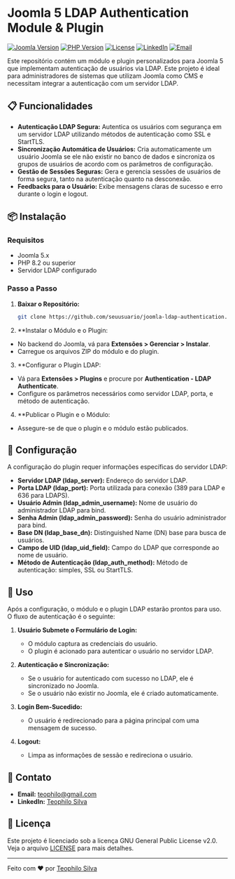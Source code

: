 # Joomla 5 LDAP Authentication Module & Plugin

[![Joomla Version](https://img.shields.io/badge/Joomla-5.0-orange)](https://www.joomla.org/)
[![PHP Version](https://img.shields.io/badge/PHP-8.2-blue)](https://www.php.net/releases/8.2/)
[![License](https://img.shields.io/badge/License-GNU%20GPL%20v2.0-blue.svg)](https://www.gnu.org/licenses/old-licenses/gpl-2.0.html)
[![LinkedIn](https://img.shields.io/badge/LinkedIn-Connect-blue)](https://www.linkedin.com/in/teophilo-silva-dev)
[![Email](https://img.shields.io/badge/Email-Contact-red)](mailto:teophilo@gmail.com)

Este repositório contém um módulo e plugin personalizados para Joomla 5 que implementam autenticação de usuários via LDAP. Este projeto é ideal para administradores de sistemas que utilizam Joomla como CMS e necessitam integrar a autenticação com um servidor LDAP.

## 📋 Funcionalidades

- **Autenticação LDAP Segura:** Autentica os usuários com segurança em um servidor LDAP utilizando métodos de autenticação como SSL e StartTLS.
- **Sincronização Automática de Usuários:** Cria automaticamente um usuário Joomla se ele não existir no banco de dados e sincroniza os grupos de usuários de acordo com os parâmetros de configuração.
- **Gestão de Sessões Seguras:** Gera e gerencia sessões de usuários de forma segura, tanto na autenticação quanto na desconexão.
- **Feedbacks para o Usuário:** Exibe mensagens claras de sucesso e erro durante o login e logout.

## 📦 Instalação

### Requisitos

- Joomla 5.x
- PHP 8.2 ou superior
- Servidor LDAP configurado

### Passo a Passo

1. **Baixar o Repositório:**
   ```bash
   git clone https://github.com/seuusuario/joomla-ldap-authentication.git

2. **Instalar o Módulo e o Plugin:

- No backend do Joomla, vá para **Extensões > Gerenciar > Instalar**.
- Carregue os arquivos ZIP do módulo e do plugin.

3. **Configurar o Plugin LDAP:

- Vá para **Extensões > Plugins** e procure por **Authentication - LDAP Authenticate**.
- Configure os parâmetros necessários como servidor LDAP, porta, e método de autenticação.

4. **Publicar o Plugin e o Módulo:

- Assegure-se de que o plugin e o módulo estão publicados.

## 🔧 Configuração

A configuração do plugin requer informações específicas do servidor LDAP:

- **Servidor LDAP (ldap_server):** Endereço do servidor LDAP.
- **Porta LDAP (ldap_port):** Porta utilizada para conexão (389 para LDAP e 636 para LDAPS).
- **Usuário Admin (ldap_admin_username):** Nome de usuário do administrador LDAP para bind.
- **Senha Admin (ldap_admin_password):** Senha do usuário administrador para bind.
- **Base DN (ldap_base_dn):** Distinguished Name (DN) base para busca de usuários.
- **Campo de UID (ldap_uid_field):** Campo do LDAP que corresponde ao nome de usuário.
- **Método de Autenticação (ldap_auth_method):** Método de autenticação: simples, SSL ou StartTLS.

## 🚀 Uso

Após a configuração, o módulo e o plugin LDAP estarão prontos para uso. O fluxo de autenticação é o seguinte:

1. **Usuário Submete o Formulário de Login:**
   - O módulo captura as credenciais do usuário.
   - O plugin é acionado para autenticar o usuário no servidor LDAP.

2. **Autenticação e Sincronização:**
   - Se o usuário for autenticado com sucesso no LDAP, ele é sincronizado no Joomla.
   - Se o usuário não existir no Joomla, ele é criado automaticamente.

3. **Login Bem-Sucedido:**
   - O usuário é redirecionado para a página principal com uma mensagem de sucesso.

4. **Logout:**
   - Limpa as informações de sessão e redireciona o usuário.

## 📝 Contato

- **Email:** [teophilo@gmail.com](mailto:teophilo@gmail.com)
- **LinkedIn:** [Teophilo Silva](https://www.linkedin.com/in/teophilo-silva-dev)

## 📄 Licença

Este projeto é licenciado sob a licença GNU General Public License v2.0. Veja o arquivo [LICENSE](LICENSE) para mais detalhes.

---

Feito com ❤️ por [Teophilo Silva](https://www.linkedin.com/in/teophilo-silva-dev)
